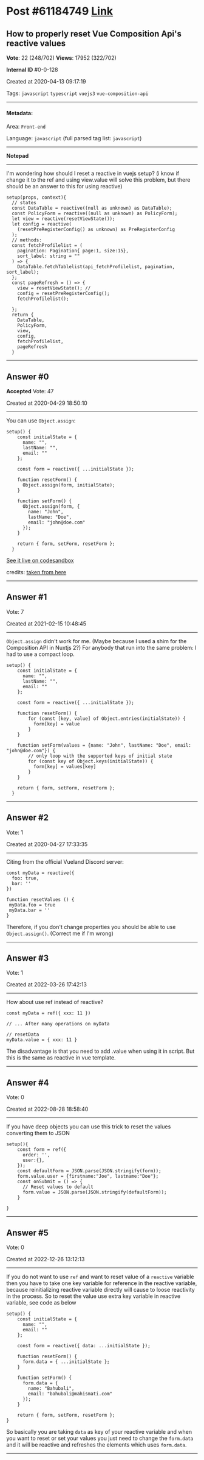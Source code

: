 
# Post \#61184749 [Link](https://stackoverflow.com/questions/61184749/)

## How to properly reset Vue Composition Api's reactive values

**Vote**: 22 (248/702) **Views**: 17952 (322/702) 

**Internal ID** \#0-0-128

Created at 2020-04-13 09:17:19

Tags: `javascript` `typescript` `vuejs3` `vue-composition-api`

----------

#### Metadata:

Area: `Front-end`

Language: `javascript` (full parsed tag list: `javascript`)

----------

**Notepad**


----------

I'm wondering how should I reset a reactive in vuejs setup? (i know if change it to the ref and using view.value will solve this problem, but there should be an answer to this for using reactive)
```
setup(props, context){
  // states
  const DataTable = reactive((null as unknown) as DataTable);
  const PolicyForm = reactive((null as unknown) as PolicyForm);
  let view = reactive(resetViewState());
  let config = reactive(
    (resetPreRegisterConfig() as unknown) as PreRegisterConfig
  );
  // methods:
  const fetchProfilelist = (
    pagination: Pagination{ page:1, size:15},
    sort_label: string = ""
  ) => {
    DataTable.fetchTablelist(api_fetchProfilelist, pagination, sort_label);
  };
  const pageRefresh = () => {
    view = resetViewState(); // 
    config = resetPreRegisterConfig();
    fetchProfilelist();

  };
  return {
    DataTable,
    PolicyForm,
    view,
    config,
    fetchProfilelist,
    pageRefresh
  }
```



----------
        
## Answer \#0

**Accepted** Vote: 47

Created at 2020-04-29 18:50:10

------------

You can use `Object.assign`:

```
setup() {
    const initialState = {
      name: "",
      lastName: "",
      email: ""
    };

    const form = reactive({ ...initialState });

    function resetForm() {
      Object.assign(form, initialState);
    }

    function setForm() {
      Object.assign(form, {
        name: "John",
        lastName: "Doe",
        email: "john@doe.com"
      });
    }

    return { form, setForm, resetForm };
  }
```


[See it live on codesandbox](https://codesandbox.io/s/set-reset-reactive-object-8rdgz?file=/src/App.vue:317-731)

credits: [taken from here](https://github.com/vuejs/vue-next/issues/1081#issuecomment-621385050)


------------
    
    
## Answer \#1

 Vote: 7

Created at 2021-02-15 10:48:45

------------

`Object.assign` didn't work for me. (Maybe because I used a shim for the Composition API in Nuxtjs 2?) For anybody that run into the same problem: I had to use a compact loop.
```
setup() {
    const initialState = {
      name: "",
      lastName: "",
      email: ""
    };

    const form = reactive({ ...initialState });

    function resetForm() {
        for (const [key, value] of Object.entries(initialState)) {
          form[key] = value
        }
    }

    function setForm(values = {name: "John", lastName: "Doe", email: "john@doe.com"}) {
        // only loop with the supported keys of initial state
        for (const key of Object.keys(initialState)) {
          form[key] = values[key]
        }
    }

    return { form, setForm, resetForm };
  }
```



------------
    
    
## Answer \#2

 Vote: 1

Created at 2020-04-27 17:33:35

------------

Citing from the official Vueland Discord server:



```
const myData = reactive({
  foo: true,
  bar: ''
})

function resetValues () {
 myData.foo = true
 myData.bar = ''
}
```


Therefore, if you don't change properties you should be able to use `Object.assign()`. (Correct me if I'm wrong)


------------
    
    
## Answer \#3

 Vote: 1

Created at 2022-03-26 17:42:13

------------

How about use ref instead of reactive?
```
const myData = ref({ xxx: 11 })

// ... After many operations on myData 

// resetData
myData.value = { xxx: 11 }
```

The disadvantage is that you need to add .value when using it in script.
But this is the same as reactive in vue template.


------------
    
    
## Answer \#4

 Vote: 0

Created at 2022-08-28 18:58:40

------------

If you have deep objects you can use this trick to reset the values converting them to JSON
```
setup(){
    const form = ref({
      order: '',
      user:{},
    });
    const defaultForm = JSON.parse(JSON.stringify(form));
    form.value.user = {firstname:"Joe", lastname:"Doe"};
    const onSubmit = () => {
      // Reset values to default
      form.value = JSON.parse(JSON.stringify(defaultForm));
    }

}
```



------------
    
    
## Answer \#5

 Vote: 0

Created at 2022-12-26 13:12:13

------------

If you do not want to use `ref` and want to reset value of a `reactive` variable then you have to take one key variable for reference in the reactive variable, because reinitializing reactive variable directly will cause to loose reactivity in the process.
So to reset the value use extra key variable in reactive variable, see code as below
```
setup() {
    const initialState = {
      name: "",
      email: ""
    };

    const form = reactive({ data: ...initialState });

    function resetForm() {
      form.data = { ...initialState };
    }

    function setForm() {
      form.data = {
        name: "Bahubali",
        email: "bahubali@mahismati.com"
      });
    }

    return { form, setForm, resetForm };
}
```

So basically you are taking `data` as key of your reactive variable and when you want to reset or set your values you just need to change the `form.data` and it will be reactive and refreshes the elements which uses `form.data`.


------------
    
    